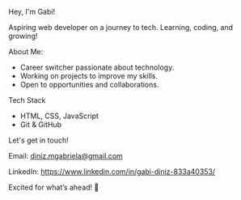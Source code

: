 Hey, I'm Gabi! 

  Aspiring web developer on a journey to tech. Learning, coding, and growing!

About Me:
- Career switcher passionate about technology.
- Working on projects to improve my skills.
- Open to opportunities and collaborations.

Tech Stack
- HTML, CSS, JavaScript
- Git & GitHub

Let's get in touch!

Email: diniz.mgabriela@gmail.com

LinkedIn: https://www.linkedin.com/in/gabi-diniz-833a40353/

Excited for what’s ahead! 🚀
